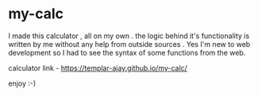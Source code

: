 # my-calc
I made this calculator , all on my own . the logic behind it's functionality is written by me without any help from outside sources . Yes I'm new to web development so I had to see the syntax of some functions from the web.

calculator link - https://templar-ajay.github.io/my-calc/

enjoy :-)
